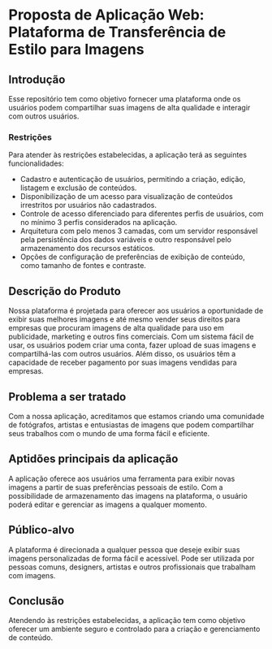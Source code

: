 # Proposta de Aplicação Web: Plataforma de Transferência de Estilo para Imagens

## Introdução

Esse repositório tem como objetivo fornecer uma plataforma onde os usuários podem compartilhar suas imagens de alta qualidade e interagir com outros usuários.

### Restrições

Para atender às restrições estabelecidas, a aplicação terá as seguintes funcionalidades:

- Cadastro e autenticação de usuários, permitindo a criação, edição, listagem e exclusão de conteúdos.
- Disponibilização de um acesso para visualização de conteúdos irrestritos por usuários não cadastrados.
- Controle de acesso diferenciado para diferentes perfis de usuários, com no mínimo 3 perfis considerados na aplicação.
- Arquitetura com pelo menos 3 camadas, com um servidor responsável pela persistência dos dados variáveis e outro responsável pelo armazenamento dos recursos estáticos.
- Opções de configuração de preferências de exibição de conteúdo, como tamanho de fontes e contraste.

## Descrição do Produto

Nossa plataforma é projetada para oferecer aos usuários a oportunidade de exibir suas melhores imagens e até mesmo vender seus direitos para empresas que procuram imagens de alta qualidade para uso em publicidade, marketing e outros fins comerciais. Com um sistema fácil de usar, os usuários podem criar uma conta, fazer upload de suas imagens e compartilhá-las com outros usuários. Além disso, os usuários têm a capacidade de receber pagamento por suas imagens vendidas para empresas. 

## Problema a ser tratado

Com a nossa aplicação, acreditamos que estamos criando uma comunidade de fotógrafos, artistas e entusiastas de imagens que podem compartilhar seus trabalhos com o mundo de uma forma fácil e eficiente.

## Aptidões principais da aplicação

A aplicação oferece aos usuários uma ferramenta para exibir novas imagens a partir de suas preferências pessoais de estilo. Com a possibilidade de armazenamento das imagens na plataforma, o usuário poderá editar e gerenciar as imagens a qualquer momento.

## Público-alvo

A plataforma é direcionada a qualquer pessoa que deseje exibir suas imagens personalizadas de forma fácil e acessível. Pode ser utilizada por pessoas comuns, designers, artistas e outros profissionais que trabalham com imagens.

## Conclusão

Atendendo às restrições estabelecidas, a aplicação tem como objetivo oferecer um ambiente seguro e controlado para a criação e gerenciamento de conteúdo.
